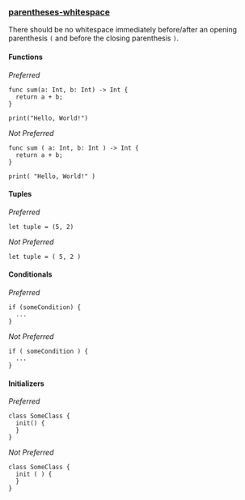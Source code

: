 ### [parentheses-whitespace](https://github.com/sleekbyte/tailor/issues/87)
There should be no whitespace immediately before/after an opening parenthesis `(` and before the closing parenthesis `)`.

#### Functions
*Preferred*

```
func sum(a: Int, b: Int) -> Int {
  return a + b;
}

print("Hello, World!")
```

*Not Preferred*

```
func sum ( a: Int, b: Int ) -> Int {
  return a + b;
}

print( "Hello, World!" )
```

#### Tuples
*Preferred*

```
let tuple = (5, 2)
```

*Not Preferred*

```
let tuple = ( 5, 2 )
```

#### Conditionals
*Preferred*

```
if (someCondition) {
  ...
}
```

*Not Preferred*

```
if ( someCondition ) {
  ...
}
```

#### Initializers
*Preferred*

```
class SomeClass {
  init() {
  }
}
```

*Not Preferred*

```
class SomeClass {
  init ( ) {
  }
}
```
